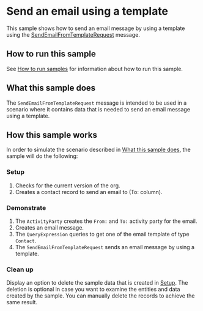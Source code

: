 # Send an email using a template

This sample shows how to send an email message by using a template using the [SendEmailFromTemplateRequest](https://learn.microsoft.com/dotnet/api/microsoft.crm.sdk.messages.sendemailfromtemplaterequest) message.

## How to run this sample

See [How to run samples](https://github.com/microsoft/PowerApps-Samples/blob/master/dataverse/README.md) for information about how to run this sample.

## What this sample does

The `SendEmailFromTemplateRequest` message is intended to be used in a scenario where it contains data that is needed to send an email message using a template.

## How this sample works

In order to simulate the scenario described in [What this sample does](#what-this-sample-does), the sample will do the following:

### Setup

1. Checks for the current version of the org.
2. Creates a contact record to send an email to (To: column).

### Demonstrate

1. The `ActivityParty` creates the `From:`  and `To:` activity party for the email.
2. Creates an email message.
3. The `QueryExpression` queries to get one of the email template of type `Contact`.
4. The `SendEmailFromTemplateRequest` sends an email message by using a template.

### Clean up

Display an option to delete the sample data that is created in [Setup](#setup). The deletion is optional in case you want to examine the entities and data created by the sample. You can manually delete the records to achieve the same result.
